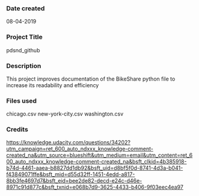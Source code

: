 ### Date created
08-04-2019

### Project Title
pdsnd_github

### Description
This project improves documentation of the BikeShare python file to increase its readability and efficiency

### Files used
chicago.csv
new-york-city.csv
washington.csv

### Credits
https://knowledge.udacity.com/questions/34202?utm_campaign=ret_600_auto_ndxxx_knowledge-comment-created_na&utm_source=blueshift&utm_medium=email&utm_content=ret_600_auto_ndxxx_knowledge-comment-created_na&bsft_clkid=4b385918-b74d-4461-aaea-b8827dd1db92&bsft_uid=d8bf5f0d-8741-4d3a-b041-f43849071ffe&bsft_mid=d55d32ff-1451-4edd-a817-8bb3fe4697d7&bsft_eid=bee2de82-decd-e24c-d46e-8971c91d877c&bsft_txnid=e068b7d9-3625-4433-b406-9f03eec4ea97
